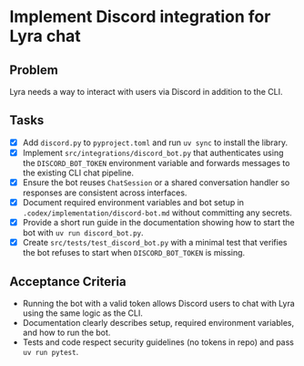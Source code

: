 # Implement Discord integration for Lyra chat

## Problem
Lyra needs a way to interact with users via Discord in addition to the CLI.

## Tasks
- [x] Add `discord.py` to `pyproject.toml` and run `uv sync` to install the library.
- [x] Implement `src/integrations/discord_bot.py` that authenticates using the `DISCORD_BOT_TOKEN` environment variable and forwards messages to the existing CLI chat pipeline.
- [x] Ensure the bot reuses `ChatSession` or a shared conversation handler so responses are consistent across interfaces.
- [x] Document required environment variables and bot setup in `.codex/implementation/discord-bot.md` without committing any secrets.
- [x] Provide a short run guide in the documentation showing how to start the bot with `uv run discord_bot.py`.
- [x] Create `src/tests/test_discord_bot.py` with a minimal test that verifies the bot refuses to start when `DISCORD_BOT_TOKEN` is missing.

## Acceptance Criteria
- Running the bot with a valid token allows Discord users to chat with Lyra using the same logic as the CLI.
- Documentation clearly describes setup, required environment variables, and how to run the bot.
- Tests and code respect security guidelines (no tokens in repo) and pass `uv run pytest`.
